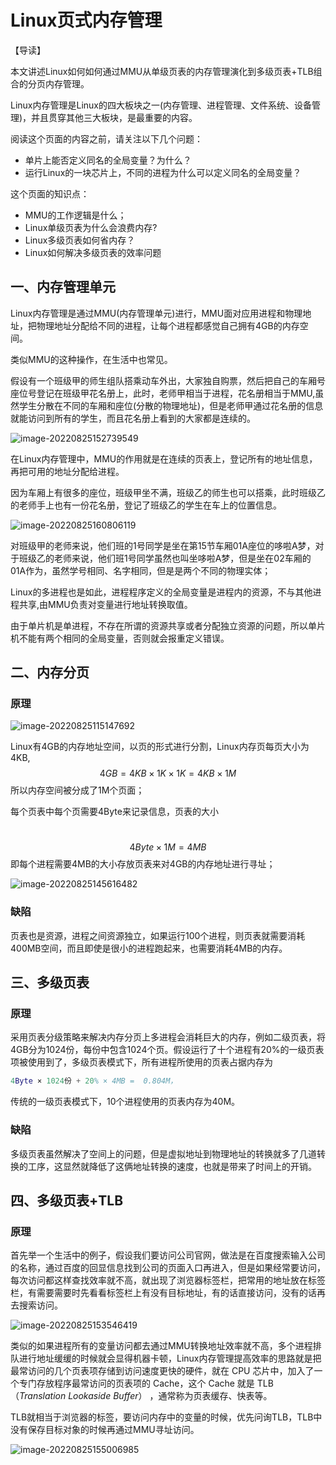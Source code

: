 # Linux页式内存管理

【导读】

本文讲述Linux如何如何通过MMU从单级页表的内存管理演化到多级页表+TLB组合的分页内存管理。

Linux内存管理是Linux的四大板块之一(内存管理、进程管理、文件系统、设备管理)，并且贯穿其他三大板块，是最重要的内容。

阅读这个页面的内容之前，请关注以下几个问题：

- 单片上能否定义同名的全局变量？为什么？
- 运行Linux的一块芯片上，不同的进程为什么可以定义同名的全局变量？

这个页面的知识点：

- MMU的工作逻辑是什么；
- Linux单级页表为什么会浪费内存?
- Linux多级页表如何省内存？
- Linux如何解决多级页表的效率问题

## 一、内存管理单元

Linux内存管理是通过MMU(内存管理单元)进行，MMU面对应用进程和物理地址，把物理地址分配给不同的进程，让每个进程都感觉自己拥有4GB的内存空间。

类似MMU的这种操作，在生活中也常见。

假设有一个班级甲的师生组队搭乘动车外出，大家独自购票，然后把自己的车厢号座位号登记在班级甲花名册上，此时，老师甲相当于进程，花名册相当于MMU,虽然学生分散在不同的车厢和座位(分散的物理地址)，但是老师甲通过花名册的信息就能访问到所有的学生，而且花名册上看到的大家都是连续的。

![image-20220825152739549](https://pic-1304959529.cos.ap-guangzhou.myqcloud.com/DB/image-20220825152739549.png)

在Linux内存管理中，MMU的作用就是在连续的页表上，登记所有的地址信息，再把可用的地址分配给进程。

因为车厢上有很多的座位，班级甲坐不满，班级乙的师生也可以搭乘，此时班级乙的老师手上也有一份花名册，登记了班级乙的学生在车上的位置信息。

 ![image-20220825160806119](https://pic-1304959529.cos.ap-guangzhou.myqcloud.com/DB/image-20220825160806119.png)

对班级甲的老师来说，他们班的1号同学是坐在第15节车厢01A座位的哆啦A梦，对于班级乙的老师来说，他们班1号同学虽然也叫坐哆啦A梦，但是坐在02车厢的01A作为，虽然学号相同、名字相同，但是是两个不同的物理实体；

Linux的多进程也是如此，进程程序定义的全局变量是进程内的资源，不与其他进程共享,由MMU负责对变量进行地址转换取值。

由于单片机是单进程，不存在所谓的资源共享或者分配独立资源的问题，所以单片机不能有两个相同的全局变量，否则就会报重定义错误。

## 二、内存分页

### 原理

 ![image-20220825115147692](https://pic-1304959529.cos.ap-guangzhou.myqcloud.com/DB/image-20220825115147692.png)

Linux有4GB的内存地址空间，以页的形式进行分割，Linux内存页每页大小为4KB,
$$
4GB = 4KB × 1K × 1K = 4KB × 1M
$$
所以内存空间被分成了1M个页面；

每个页表中每个页需要4Byte来记录信息，页表的大小

​	
$$
4Byte × 1M = 4MB
$$
即每个进程需要4MB的大小存放页表来对4GB的内存地址进行寻址；

 ![image-20220825145616482](https://pic-1304959529.cos.ap-guangzhou.myqcloud.com/DB/image-20220825145616482.png)

### 缺陷

页表也是资源，进程之间资源独立，如果运行100个进程，则页表就需要消耗400MB空间，而且即使是很小的进程跑起来，也需要消耗4MB的内存。 

## 三、多级页表

### 原理

采用页表分级策略来解决内存分页上多进程会消耗巨大的内存，例如二级页表，将4GB分为1024份，每份中包含1024个页。假设运行了十个进程有20%的一级页表项被使用到了，多级页表模式下，所有进程所使用的页表占据内存为

```matlab
4Byte × 1024份 + 20% × 4MB =  0.804M，
```

传统的一级页表模式下，10个进程使用的页表内存为40M。

### 缺陷

多级页表虽然解决了空间上的问题，但是虚拟地址到物理地址的转换就多了几道转换的工序，这显然就降低了这俩地址转换的速度，也就是带来了时间上的开销。

## 四、多级页表+TLB

### 原理

首先举一个生活中的例子，假设我们要访问公司官网，做法是在百度搜索输入公司的名称，通过百度的回显信息找到公司的页面入口再进入，但是如果经常要访问，每次访问都这样查找效率就不高，就出现了浏览器标签栏，把常用的地址放在标签栏，有需要需要时先看看标签栏上有没有目标地址，有的话直接访问，没有的话再去搜索访问。

![image-20220825153546419](https://pic-1304959529.cos.ap-guangzhou.myqcloud.com/DB/image-20220825153546419.png)

类似的如果进程所有的变量访问都去通过MMU转换地址效率就不高，多个进程排队进行地址缓缓的时候就会显得机器卡顿，Linux内存管理提高效率的思路就是把最常访问的几个页表项存储到访问速度更快的硬件，就在 CPU 芯片中，加入了一个专门存放程序最常访问的页表项的 Cache，这个 Cache 就是 TLB（*Translation Lookaside Buffer*） ，通常称为页表缓存、快表等。

TLB就相当于浏览器的标签，要访问内存中的变量的时候，优先问询TLB，TLB中没有保存目标对象的时候再通过MMU寻址访问。

![image-20220825155006985](https://pic-1304959529.cos.ap-guangzhou.myqcloud.com/DB/image-20220825155006985.png)

